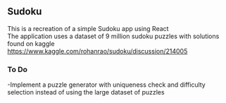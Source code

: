 ## Sudoku

This is a recreation of a simple Sudoku app using React \
The application uses a dataset of 9 million sudoku puzzles with solutions found on kaggle \
https://www.kaggle.com/rohanrao/sudoku/discussion/214005

### To Do

-Implement a puzzle generator with uniqueness check and difficulty selection instead of using the large dataset of puzzles
